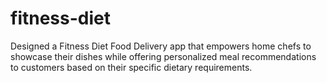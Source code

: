 # fitness-diet
Designed a Fitness Diet Food Delivery app that empowers home chefs to showcase their dishes while offering personalized meal recommendations to customers based on their specific dietary requirements.
